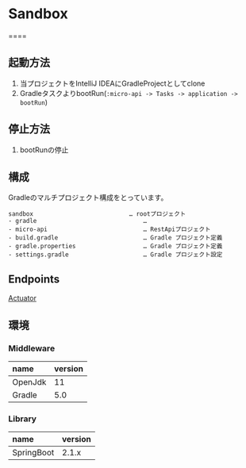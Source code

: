 # Sandbox
====

## 起動方法

1. 当プロジェクトをIntelliJ IDEAにGradleProjectとしてclone  
1. GradleタスクよりbootRun(`:micro-api -> Tasks -> application -> bootRun`)

## 停止方法

1. bootRunの停止  
        
## 構成

Gradleのマルチプロジェクト構成をとっています。

```
sandbox                           … rootプロジェクト
- gradle                              … 
- micro-api                           … RestApiプロジェクト
- build.gradle                        … Gradle プロジェクト定義
- gradle.properties                   … Gradle プロジェクト定義
- settings.gradle                     … Gradle プロジェクト設定
```    

## Endpoints

[Actuator][]

## 環境

### Middleware

| name              | version
| :---------------- | :-------
| OpenJdk           | 11
| Gradle            | 5.0 

### Library

| name               | version
| :----------------- | :------
| SpringBoot         | 2.1.x

[Actuator]: http://localhost:8085/SandboxApi/actuator     "Actuator"
